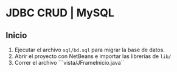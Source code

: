 # JDBC CRUD | MySQL

## Inicio

1. Ejecutar el archivo ``sql/bd.sql`` para migrar la base de datos.
2. Abrir el proyecto con NetBeans e importar las librerías de ``lib/``
3. Correr el archivo ```vista/JFrameInicio.java``
